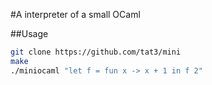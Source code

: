 #A interpreter of a small OCaml

##Usage

```bash
git clone https://github.com/tat3/mini
make
./miniocaml "let f = fun x -> x + 1 in f 2"
```



